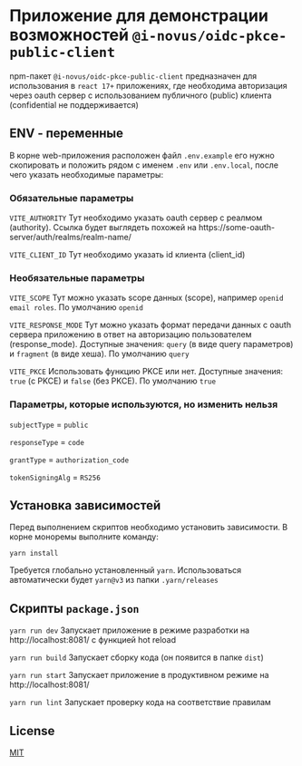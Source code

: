 # Приложение для демонстрации возможностей `@i-novus/oidc-pkce-public-client`  

npm-пакет `@i-novus/oidc-pkce-public-client` предназначен для использования в `react 17+`  приложениях, где необходима авторизация через oauth сервер с использованием публичного (public) клиента (confidential не поддерживается)   

## ENV - переменные

В корне web-приложения расположен файл `.env.example` его нужно скопировать и положить рядом с именем `.env` или `.env.local`, после чего указать необходимые параметры:


### Обязательные параметры

`VITE_AUTHORITY` Тут необходимо указать oauth сервер с реалмом (authority). Ссылка будет выглядеть похожей на https://some-oauth-server/auth/realms/realm-name/

`VITE_CLIENT_ID` Тут необходимо указать id клиента (client_id)


### Необязательные параметры

`VITE_SCOPE` Тут можно указать scope данных (scope), например `openid email roles`. По умолчанию `openid` 

`VITE_RESPONSE_MODE` Тут можно указать формат передачи данных с oauth сервера приложению в ответ на авторизацию пользователем (response_mode). Доступные значения: `query` (в виде query параметров) и `fragment` (в виде хеша). По умолчанию `query`

`VITE_PKCE` Использовать функцию PKCE или нет. Доступные значения: `true` (с PKCE) и `false` (без PKCE). По умолчанию `true`


### Параметры, которые используются, но изменить нельзя

`subjectType` = `public`

`responseType` = `code`

`grantType` = `authorization_code`

`tokenSigningAlg` = `RS256`


## Установка зависимостей

Перед выполнением скриптов необходимо установить зависимости. В корне моноремы выполните команду:

```yarn install```

Требуется глобально установленный `yarn`. Использоваться автоматически будет `yarn@v3` из папки `.yarn/releases`


## Скрипты `package.json`

`yarn run dev` Запускает приложение в режиме разработки на http://localhost:8081/ с функцией hot reload

`yarn run build` Запускает сборку кода (он появится в папке `dist`)

`yarn run start` Запускает приложение в продуктивном режиме на http://localhost:8081/

`yarn run lint` Запускает проверку кода на соответствие правилам


## License

[MIT](./LICENSE)
